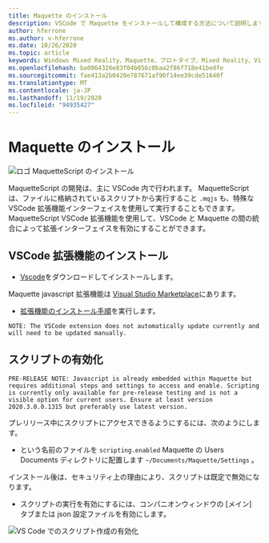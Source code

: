 ```yaml
---
title: Maquette のインストール
description: VSCode で Maquette をインストールして構成する方法について説明します。
author: hferrone
ms.author: v-hferrone
ms.date: 10/26/2020
ms.topic: article
keywords: Windows Mixed Reality、Maquette、プロトタイプ、Mixed Reality、Virtual Reality、VR、MR、フィードバック、フィードバックハブ、バグ
ms.openlocfilehash: ba0064326e83f04b056c0baa2f86f718e41bedfe
ms.sourcegitcommit: fae413a2b0420e787671af90f14ee39cde51640f
ms.translationtype: MT
ms.contentlocale: ja-JP
ms.lasthandoff: 11/19/2020
ms.locfileid: "94935427"
---
```

# <a name="installing-maquette"></a>Maquette のインストール

<!-- TODO(Harrison): Need consolidated logo with text. -->
![ロゴ ](../images/MaquetteIcon.png) MaquetteScript のインストール

<!-- TODO(Stefan): Need more explanation on the .mqjs route for running MaquetteScript. -->
MaquetteScript の開発は、主に VSCode 内で行われます。 MaquetteScript は、ファイルに格納されているスクリプトから実行すること `.mqjs` も、特殊な VSCode 拡張機能インターフェイスを使用して実行することもできます。 MaquetteScript VSCode 拡張機能を使用して、VSCode と Maquette の間の統合によって拡張インターフェイスを有効にすることができます。

## <a name="installing-the-vscode-extension"></a>VSCode 拡張機能のインストール

* [Vscode](https://code.visualstudio.com)をダウンロードしてインストールします。 

Maquette javascript 拡張機能は [Visual Studio Marketplace](https://marketplace.visualstudio.com/items?itemName=ms-maquette.vscode-maquette-javascript)にあります。

* [拡張機能のインストール手順](vscode:extension/ms-maquette.vscode-maquette-javascript)を実行します。

<!-- TODO(Stefan): Are there plans to have the extension update manually in the future? If so, when will this be available? -->
`NOTE: The VSCode extension does not automatically update currently and will need to be updated manually.`

## <a name="enabling-scripting"></a>スクリプトの有効化

<!-- TODO(Stefan): Is scripting still a pre-release only option? If and when will it be available for current users? -->
`PRE-RELEASE NOTE: Javascript is already embedded within Maquette but requires additional steps and settings to access and enable. Scripting is currently only available for pre-release testing and is not a visible option for current users. Ensure at least version 2020.3.0.0.1315 but preferably use latest version.`

プレリリース中にスクリプトにアクセスできるようにするには、次のようにします。

* という名前のファイルを `scripting.enabled` Maquette の Users Documents ディレクトリに配置します `~/Documents/Maquette/Settings` 。

インストール後は、セキュリティ上の理由により、スクリプトは既定で無効になります。

<!-- TODO(Stefan): Missing a first step where the user has to select the {} tab in VSCode, shown in the screenshot, to access the scripting enabled setting.
                   - Also missing instructions and screenshot on how to turn on scripting in the JSON settings file.
 -->
* スクリプトの実行を有効にするには、コンパニオンウィンドウの [メイン] タブまたは json 設定ファイルを有効にします。

![VS Code でのスクリプト作成の有効化](images/IntroductionEnableScripting.png)


